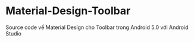 # Material-Design-Toolbar
Source code về Material Design cho Toolbar trong Android 5.0 với Android Studio
